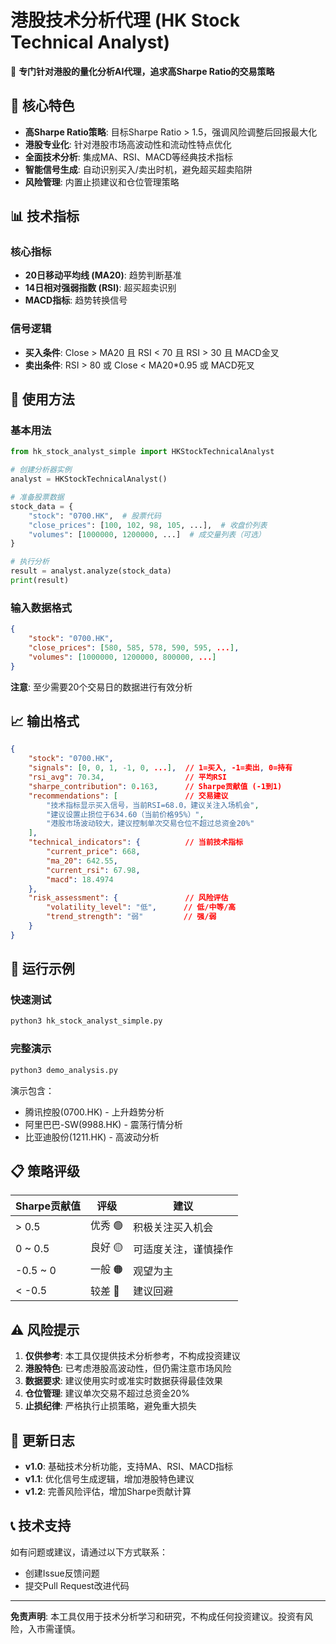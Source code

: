 # 港股技术分析代理 (HK Stock Technical Analyst)

🚀 **专门针对港股的量化分析AI代理，追求高Sharpe Ratio的交易策略**

## 🎯 核心特色

- **高Sharpe Ratio策略**: 目标Sharpe Ratio > 1.5，强调风险调整后回报最大化
- **港股专业化**: 针对港股市场高波动性和流动性特点优化
- **全面技术分析**: 集成MA、RSI、MACD等经典技术指标
- **智能信号生成**: 自动识别买入/卖出时机，避免超买超卖陷阱
- **风险管理**: 内置止损建议和仓位管理策略

## 📊 技术指标

### 核心指标
- **20日移动平均线 (MA20)**: 趋势判断基准
- **14日相对强弱指数 (RSI)**: 超买超卖识别
- **MACD指标**: 趋势转换信号

### 信号逻辑
- **买入条件**: Close > MA20 且 RSI < 70 且 RSI > 30 且 MACD金叉
- **卖出条件**: RSI > 80 或 Close < MA20*0.95 或 MACD死叉

## 🔧 使用方法

### 基本用法

```python
from hk_stock_analyst_simple import HKStockTechnicalAnalyst

# 创建分析器实例
analyst = HKStockTechnicalAnalyst()

# 准备股票数据
stock_data = {
    "stock": "0700.HK",  # 股票代码
    "close_prices": [100, 102, 98, 105, ...],  # 收盘价列表
    "volumes": [1000000, 1200000, ...]  # 成交量列表（可选）
}

# 执行分析
result = analyst.analyze(stock_data)
print(result)
```

### 输入数据格式

```json
{
    "stock": "0700.HK",
    "close_prices": [580, 585, 578, 590, 595, ...],
    "volumes": [1000000, 1200000, 800000, ...]
}
```

**注意**: 至少需要20个交易日的数据进行有效分析

## 📈 输出格式

```json
{
    "stock": "0700.HK",
    "signals": [0, 0, 1, -1, 0, ...],  // 1=买入, -1=卖出, 0=持有
    "rsi_avg": 70.34,                  // 平均RSI
    "sharpe_contribution": 0.163,      // Sharpe贡献值 (-1到1)
    "recommendations": [               // 交易建议
        "技术指标显示买入信号，当前RSI=68.0，建议关注入场机会",
        "建议设置止损位于634.60（当前价格95%）",
        "港股市场波动较大，建议控制单次交易仓位不超过总资金20%"
    ],
    "technical_indicators": {          // 当前技术指标
        "current_price": 668,
        "ma_20": 642.55,
        "current_rsi": 67.98,
        "macd": 18.4974
    },
    "risk_assessment": {               // 风险评估
        "volatility_level": "低",      // 低/中等/高
        "trend_strength": "弱"         // 强/弱
    }
}
```

## 🎪 运行示例

### 快速测试
```bash
python3 hk_stock_analyst_simple.py
```

### 完整演示
```bash
python3 demo_analysis.py
```

演示包含：
- 腾讯控股(0700.HK) - 上升趋势分析
- 阿里巴巴-SW(9988.HK) - 震荡行情分析  
- 比亚迪股份(1211.HK) - 高波动分析

## 📋 策略评级

| Sharpe贡献值 | 评级 | 建议 |
|-------------|------|------|
| > 0.5 | 优秀 🟢 | 积极关注买入机会 |
| 0 ~ 0.5 | 良好 🟡 | 可适度关注，谨慎操作 |
| -0.5 ~ 0 | 一般 🟠 | 观望为主 |
| < -0.5 | 较差 🔴 | 建议回避 |

## ⚠️ 风险提示

1. **仅供参考**: 本工具仅提供技术分析参考，不构成投资建议
2. **港股特色**: 已考虑港股高波动性，但仍需注意市场风险
3. **数据要求**: 建议使用实时或准实时数据获得最佳效果
4. **仓位管理**: 建议单次交易不超过总资金20%
5. **止损纪律**: 严格执行止损策略，避免重大损失

## 🔄 更新日志

- **v1.0**: 基础技术分析功能，支持MA、RSI、MACD指标
- **v1.1**: 优化信号生成逻辑，增加港股特色建议
- **v1.2**: 完善风险评估，增加Sharpe贡献计算

## 📞 技术支持

如有问题或建议，请通过以下方式联系：
- 创建Issue反馈问题
- 提交Pull Request改进代码

---

**免责声明**: 本工具仅用于技术分析学习和研究，不构成任何投资建议。投资有风险，入市需谨慎。